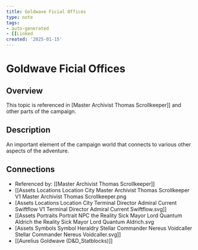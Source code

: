 ```yaml
---
title: Goldwave Ficial Offices
type: note
tags:
- auto-generated
- [[Linked
created: '2025-01-15'
---
```


# Goldwave Ficial Offices

## Overview
This topic is referenced in [Master Archivist Thomas Scrollkeeper]] and other parts of the campaign.

## Description
An important element of the campaign world that connects to various other aspects of the adventure.

## Connections
- Referenced by: [[Master Archivist Thomas Scrollkeeper]]
- [[Assets Locations Location City Master Archivist Thomas Scrollkeeper V1 Master Archivist Thomas Scrollkeeper.png
- [Assets Locations Location City Terminal Director Admiral Current Swiftflow V1 Terminal Director Admiral Current Swiftflow.svg]]
- [[Assets Portraits Portrait NPC the Reality Sick Mayor Lord Quantum Aldrich the Reality Sick Mayor Lord Quantum Aldrich.svg
- [Assets Symbols Symbol Heraldry Stellar Commander Nereus Voidcaller Stellar Commander Nereus Voidcaller.svg]]
- [[Aurelius Goldwave (D&D_Statblocks)]]
